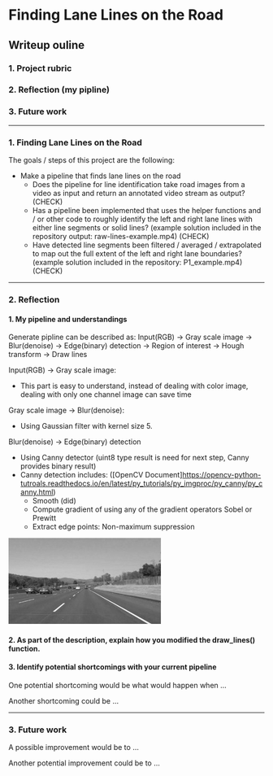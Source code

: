 # **Finding Lane Lines on the Road** 

## Writeup ouline

### 1. Project rubric
### 2. Reflection (my pipline)
### 3. Future work

---

### **1. Finding Lane Lines on the Road**

The goals / steps of this project are the following:
* Make a pipeline that finds lane lines on the road 
  - Does the pipeline for line identification take road images from a video as input and return an annotated video stream as output? (CHECK)
  - Has a pipeline been implemented that uses the helper functions and / or other code to roughly identify the left and right lane lines with either line segments or solid lines? (example solution included in the repository output: raw-lines-example.mp4) (CHECK)
  - Have detected line segments been filtered / averaged / extrapolated to map out the full extent of the left and right lane boundaries? (example solution included in the repository: P1_example.mp4) (CHECK)


[//]: # (Image References)

[image1]: ./examples/grayscale.jpg "Grayscale"

---

### **2. Reflection**

#### 1. My pipeline and understandings

Generate pipline can be described as: Input(RGB) -> Gray scale image -> Blur(denoise) -> Edge(binary) detection -> Region of interest -> Hough transform -> Draw lines 

Input(RGB) -> Gray scale image:
  - This part is easy to understand, instead of dealing with color image, dealing with only one channel image can save time
  
Gray scale image -> Blur(denoise):
  - Using Gaussian filter with kernel size 5. 
  
Blur(denoise) -> Edge(binary) detection
  - Using Canny detector (uint8 type result is need for next step, Canny provides binary result)
  - Canny detection includes: ([OpenCV Document]https://opencv-python-tutroals.readthedocs.io/en/latest/py_tutorials/py_imgproc/py_canny/py_canny.html)
    - Smooth (did)
    - Compute gradient of using any of the gradient operators Sobel or Prewitt
    - Extract edge points: Non-maximum suppression



![alt text][image1]

#### 2. As part of the description, explain how you modified the draw_lines() function.


#### 3. Identify potential shortcomings with your current pipeline


One potential shortcoming would be what would happen when ... 

Another shortcoming could be ...

---

### **3. Future work**

A possible improvement would be to ...

Another potential improvement could be to ...
